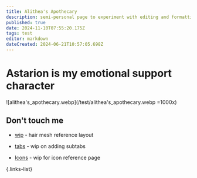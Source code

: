 ```yaml
---
title: Alithea's Apothecary
description: semi-personal page to experiment with editing and formatting without affecting the main content of the wiki
published: true
date: 2024-11-10T07:55:20.175Z
tags: test
editor: markdown
dateCreated: 2024-06-21T10:57:05.698Z
---
```


# Astarion is my emotional support character
![alithea's_apothecary.webp](/test/alithea's_apothecary.webp =1000x)

## Don't touch me

- [wip](/test/alitheas-apothecary/wip) - hair mesh reference layout

- [tabs](/test/alitheas-apothecary/tabs) - wip on adding subtabs

- [Icons](/test/alitheas-apothecary/Icons) - wip for icon reference page

{.links-list}





